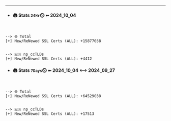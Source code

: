 

---
- #### 🖨️ **Stats** `24Hr`⏲️ ➼ 2024_10_04
```console


--> 🌐 Total
[+] New/ReNewed SSL Certs (ALL): +15877038


--> 🇳🇵 np_ccTLDs
[+] New/ReNewed SSL Certs (ALL): +4412

```

- #### 🖨️ **Stats** `7Days`⏲️ ➼ 2024_10_04 <--> 2024_09_27
```console


--> 🌐 Total
[+] New/ReNewed SSL Certs (ALL): +64529038


--> 🇳🇵 np_ccTLDs
[+] New/ReNewed SSL Certs (ALL): +17513

```

